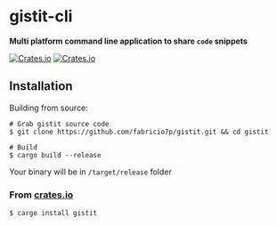 # gistit-cli

**Multi platform command line application to share `code` snippets**

<p>
  <a href="#"
    ><img
      src="https://img.shields.io/crates/d/gistit?style=flat-square"
      alt="Crates.io"
  /></a>
    <a href="#"
    ><img
      src="https://img.shields.io/crates/v/gistit?style=flat-square"
      alt="Crates.io"
  /></a>
</p>

## Installation

Building from source:

```shell
# Grab gistit source code
$ git clone https://github.com/fabricio7p/gistit.git && cd gistit

# Build
$ cargo build --release
```

Your binary will be in `/target/release` folder

### From [crates.io](https://crates.io/crates/gistit/)

```shell
$ cargo install gistit
```
